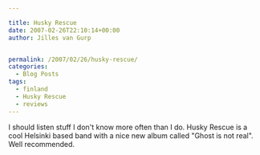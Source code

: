 ```yaml
---

title: Husky Rescue
date: 2007-02-26T22:10:14+00:00
author: Jilles van Gurp


permalink: /2007/02/26/husky-rescue/
categories:
  - Blog Posts
tags:
  - finland
  - Husky Rescue
  - reviews
---
```

I should listen stuff I don't know more often than I do. Husky Rescue is a cool Helsinki based band with a nice new album called "Ghost is not real". Well recommended.